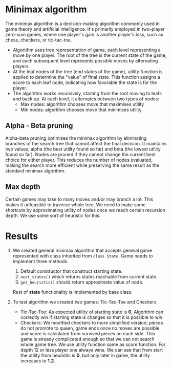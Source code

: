 # Minimax algorithm

The minimax algorithm is a decision-making algorithm commonly used in game theory and artificial intelligence. It's primarily employed in two-player zero-sum games, where one player's gain is another player's loss, such as chess, checkers, or tic-tac-toe.

- Algorithm uses tree representation of game, each level representing a move by one player. The root of the tree is the current state of the game, and each subsequent level represents possible moves by alternating players.
- At the leaf nodes of the tree (end states of the game), utility function is applied to determine the "value" of final state. This function assigns a score to each leaf node, indicating how favorable the state is for the player.
- The algorithm works recursively, starting from the root moving to leafs and back up. At each level, it alternates between two types of nodes:
    - Max nodes: algorithm chooses move that maximises utility
    - Min nodes: algorithm chooses move that minimises utility

## Alpha - Beta pruning
Alpha-beta pruning optimizes the minimax algorithm by eliminating branches of the search tree
that cannot affect the final decision. It maintains two values, alpha (the best utility found so far)
and beta (the lowest utility found so far). Nodes are pruned if they cannot change the current best choice
for either player. This reduces the number of nodes evaluated, making the search more efficient while preserving the same result
as the standard minimax algorithm.

## Max depth
Certain games may take to many moves and/or may branch a lot.
This makes it unfeasible to traverse whole tree.
We need to make some shortcuts by approximating utility of nodes once we reach certain recursion depth.
We use some sort of heuristic for this.

# Results 
1. We created general minimax algorithm that accepts general game represented with class inherited from `class State`.
Game needs to implement three methods.
   1. Default constructor that construct starting state.
   2. `next_states()` which returns states reachable from current state.
   3. `get_heuristic()` should return approximate value of node.

    Rest of **state** functionality is implemented by base class.
2. To test algorithm we created two games: Tic-Tac-Toe and Checkers
   - Tic-Tac-Toe: As expected utility of starting state is **0**.
     Algorithm can correctly win if starting state is changes so that it is possible to win.
   - Checkers: We modified checkers to more simplified version; 
     pieces do not promote to queen, game ends once no moves are possible and
     score is calculated from survived pieces on each side.
     This game is already complicated enough so that we can not search whole game tree.
     We use utility function same as score function.
     For depth 12 or less player one always wins.
     We can see that from start the utility from heuristic is **0**,
     but only later in game, the utility increases to **1.2**.
